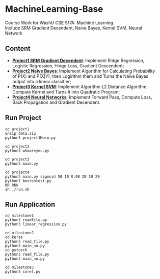 # MachineLearning-Base
Course Work for WashU CSE 517A: Machine Learning  
Include SRM Gradient Decendent, Naive Bayes, Kernel SVM, Neural Network

## Content
* **[Project1 SRM Gradient Decendent](https://classes.cec.wustl.edu/~SEAS-SVC-CSE517A/sp20/projects/01SRM.html)**: Implement Ridge Regression, Logistic Regression, Hinge Loss, Gradient Descendent;
* **[Project2 Naive Bayes](https://classes.cec.wustl.edu/~SEAS-SVC-CSE517A/sp20/projects/02NaiveBayes.html)**: Implement Algorithm for Calculating Probability of P(X) and P(X|Y), then Logirithm them and Turns the Naïve Bayes output into a linear classifier;
* **[Project3 Kernel SVM](https://classes.cec.wustl.edu/~SEAS-SVC-CSE517A/sp20/projects/03kernelsvms.html)**: Implement Algorithm L2 Distance Algorithm, Compute Kernel and Turns it into Quadratic Program;
* **[Project4 Neural Networks](https://classes.cec.wustl.edu/~SEAS-SVC-CSE517A/sp20/projects/04Neuralnetworks.html)**: Implement Forward Pass, Compute Loss, Back Propagation and Gradient Decendent.

## Run Project
```
cd project1
unzip data.zip
python3 project1Main.py
```
```
cd project2
python3 whoareyou.py
```
```
cd project3
python3 main.py
```
```
cd project4
python3 main.py sigmoid 50 10 0.08 20 10 20
python3 bostontest.py
OR RUN
sh ./run.sh
```

## Run Application
```
cd milestone1
python3 readfile.py
python3 linear_regression.py
```
```
cd milestone2
cd keras
python3 read_file.py
python3 main_nn.py
cd pytorch
python3 read_file.py
python3 main_nn.py
```
```
cd milestone3
python3 corel.py
```